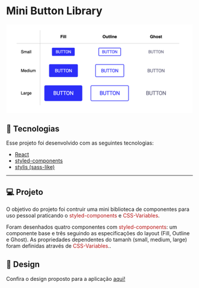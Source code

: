# Mini Button Library

<img alt="Desktop-sized screenshot of the mini component library" src="./print-buttons.png" style="width: 600px; height: auto; margin: 20px auto; display: block" />

## 🧪 Tecnologias

Esse projeto foi desenvolvido com as seguintes tecnologias:

- [React](https://reactjs.org)
- [styled-components](https://styled-components.com/)
- [stylis (sass-like)](https://stylis.js.org)

---

## 💻 Projeto

O objetivo do projeto foi contruir uma mini biblioteca de componentes para uso pessoal praticando o <span style="color: hsl(0, 80%, 40%)">styled-components</span> e <span style="color: hsl(0, 80%, 40%)">CSS-Variables</span>.


Foram desenhados quatro componentes com <span style="color: hsl(0, 80%, 40%)">styled-components</span>: um componente base e três seguindo as especificações do layout (Fill, Outline e Ghost). As propriedades dependentes do tamanh (small, medium, large) foram definidas através de <span style="color: hsl(0, 80%, 40%)">CSS-Variables</span>..

##  🔖 Design 

Confira o design proposto para a aplicação <a href="https://www.figma.com/file/rDeVdaes4jtX8V11Yt5aun/Button-Component?node-id=0%3A1">aqui!</a>